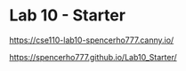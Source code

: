 # Lab 10 - Starter

https://cse110-lab10-spencerho777.canny.io/

https://spencerho777.github.io/Lab10_Starter/

